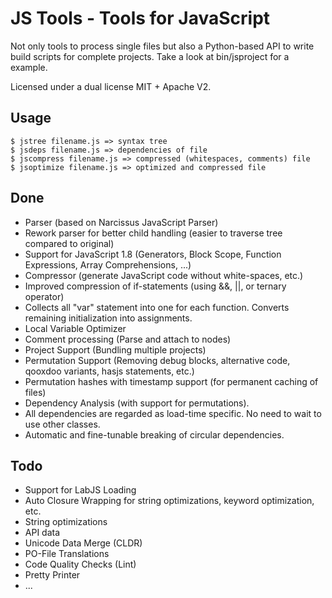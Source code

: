 JS Tools - Tools for JavaScript
===============================

Not only tools to process single files but also a Python-based API to write build scripts for complete projects. Take a look at bin/jsproject for a example.

Licensed under a dual license MIT + Apache V2.

Usage
-----

    $ jstree filename.js => syntax tree
    $ jsdeps filename.js => dependencies of file
    $ jscompress filename.js => compressed (whitespaces, comments) file
    $ jsoptimize filename.js => optimized and compressed file

Done
----

- Parser (based on Narcissus JavaScript Parser)
- Rework parser for better child handling (easier to traverse tree compared to original)
- Support for JavaScript 1.8 (Generators, Block Scope, Function Expressions, Array Comprehensions, ...)
- Compressor (generate JavaScript code without white-spaces, etc.)
- Improved compression of if-statements (using &&, ||, or ternary operator)
- Collects all "var" statement into one for each function. Converts remaining initialization into assignments.
- Local Variable Optimizer
- Comment processing (Parse and attach to nodes)
- Project Support (Bundling multiple projects)
- Permutation Support (Removing debug blocks, alternative code, qooxdoo variants, hasjs statements, etc.)
- Permutation hashes with timestamp support (for permanent caching of files)
- Dependency Analysis (with support for permutations). 
- All dependencies are regarded as load-time specific. No need to wait to use other classes.
- Automatic and fine-tunable breaking of circular dependencies.

Todo
----

- Support for LabJS Loading
- Auto Closure Wrapping for string optimizations, keyword optimization, etc.
- String optimizations
- API data
- Unicode Data Merge (CLDR)
- PO-File Translations
- Code Quality Checks (Lint)
- Pretty Printer
- ...
